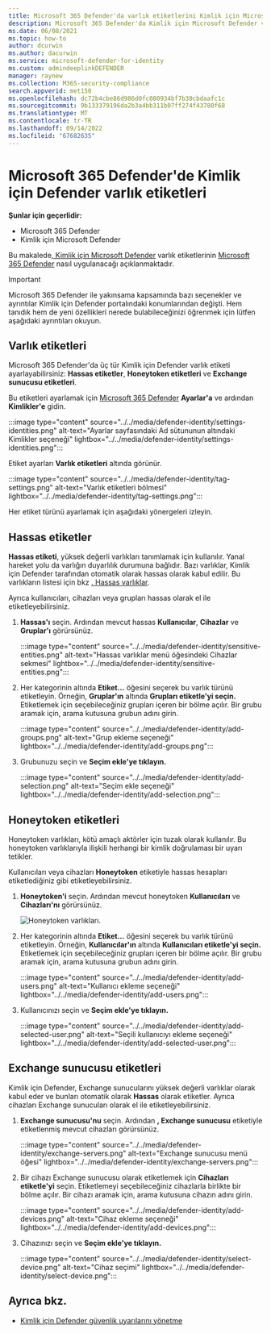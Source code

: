 ```yaml
---
title: Microsoft 365 Defender'da varlık etiketlerini Kimlik için Microsoft Defender
description: Microsoft 365 Defender'da Kimlik için Microsoft Defender varlık etiketlerinin nasıl uygulanacağını öğrenin
ms.date: 06/08/2021
ms.topic: how-to
author: dcurwin
ms.author: dacurwin
ms.service: microsoft-defender-for-identity
ms.custom: admindeeplinkDEFENDER
manager: raynew
ms.collection: M365-security-compliance
search.appverid: met150
ms.openlocfilehash: dc72b4cbe86d986d0fc080934bf7b30cbdaafc1c
ms.sourcegitcommit: 9b133379196da2b3a4bb311b07ff274f43780f68
ms.translationtype: MT
ms.contentlocale: tr-TR
ms.lasthandoff: 09/14/2022
ms.locfileid: "67682635"
---
```

# <a name="defender-for-identity-entity-tags-in-microsoft-365-defender"></a>Microsoft 365 Defender'de Kimlik için Defender varlık etiketleri

**Şunlar için geçerlidir:**

- Microsoft 365 Defender
- Kimlik için Microsoft Defender

Bu makalede[, Kimlik için Microsoft Defender](/defender-for-identity) varlık etiketlerinin [Microsoft 365 Defender](/microsoft-365/security/defender/overview-security-center) nasıl uygulanacağı açıklanmaktadır.

>[!IMPORTANT]
>Microsoft 365 Defender ile yakınsama kapsamında bazı seçenekler ve ayrıntılar Kimlik için Defender portalındaki konumlarından değişti. Hem tanıdık hem de yeni özellikleri nerede bulabileceğinizi öğrenmek için lütfen aşağıdaki ayrıntıları okuyun.

## <a name="entity-tags"></a>Varlık etiketleri

Microsoft 365 Defender'da üç tür Kimlik için Defender varlık etiketi ayarlayabilirsiniz: **Hassas etiketler**, **Honeytoken etiketleri** ve **Exchange sunucusu etiketleri**.

Bu etiketleri ayarlamak için <a href="https://go.microsoft.com/fwlink/p/?linkid=2077139" target="_blank">Microsoft 365 Defender</a> **Ayarlar'a** ve ardından **Kimlikler'e** gidin.

:::image type="content" source="../../media/defender-identity/settings-identities.png" alt-text="Ayarlar sayfasındaki Ad sütununun altındaki Kimlikler seçeneği" lightbox="../../media/defender-identity/settings-identities.png":::

Etiket ayarları **Varlık etiketleri** altında görünür.

:::image type="content" source="../../media/defender-identity/tag-settings.png" alt-text="Varlık etiketleri bölmesi" lightbox="../../media/defender-identity/tag-settings.png":::

Her etiket türünü ayarlamak için aşağıdaki yönergeleri izleyin.

## <a name="sensitive--tags"></a>Hassas etiketler

**Hassas etiketi**, yüksek değerli varlıkları tanımlamak için kullanılır. Yanal hareket yolu da varlığın duyarlılık durumuna bağlıdır. Bazı varlıklar, Kimlik için Defender tarafından otomatik olarak hassas olarak kabul edilir. Bu varlıkların listesi için bkz [. Hassas varlıklar](/defender-for-identity/manage-sensitive-honeytoken-accounts#sensitive-entities).

Ayrıca kullanıcıları, cihazları veya grupları hassas olarak el ile etiketleyebilirsiniz.

1. **Hassas'ı** seçin. Ardından mevcut hassas **Kullanıcılar**, **Cihazlar** ve **Gruplar'ı** görürsünüz.

   :::image type="content" source="../../media/defender-identity/sensitive-entities.png" alt-text="Hassas varlıklar menü öğesindeki Cihazlar sekmesi" lightbox="../../media/defender-identity/sensitive-entities.png":::

1. Her kategorinin altında **Etiket...** öğesini seçerek bu varlık türünü etiketleyin. Örneğin, **Gruplar'ın** altında **Grupları etiketle'yi seçin.** Etiketlemek için seçebileceğiniz grupları içeren bir bölme açılır. Bir grubu aramak için, arama kutusuna grubun adını girin.

   :::image type="content" source="../../media/defender-identity/add-groups.png" alt-text="Grup ekleme seçeneği" lightbox="../../media/defender-identity/add-groups.png":::

1. Grubunuzu seçin ve **Seçim ekle'ye tıklayın.**

   :::image type="content" source="../../media/defender-identity/add-selection.png" alt-text="Seçim ekle seçeneği" lightbox="../../media/defender-identity/add-selection.png":::

## <a name="honeytoken-tags"></a>Honeytoken etiketleri

Honeytoken varlıkları, kötü amaçlı aktörler için tuzak olarak kullanılır. Bu honeytoken varlıklarıyla ilişkili herhangi bir kimlik doğrulaması bir uyarı tetikler.

Kullanıcıları veya cihazları **Honeytoken** etiketiyle hassas hesapları etiketlediğiniz gibi etiketleyebilirsiniz.

1. **Honeytoken'i** seçin. Ardından mevcut honeytoken **Kullanıcıları** ve **Cihazları'nı** görürsünüz.

    ![Honeytoken varlıkları.](../../media/defender-identity/honeytoken-entities.png)

1. Her kategorinin altında **Etiket...** öğesini seçerek bu varlık türünü etiketleyin. Örneğin, **Kullanıcılar'ın** altında **Kullanıcıları etiketle'yi seçin.** Etiketlemek için seçebileceğiniz grupları içeren bir bölme açılır. Bir grubu aramak için, arama kutusuna grubun adını girin.

   :::image type="content" source="../../media/defender-identity/add-users.png" alt-text="Kullanıcı ekleme seçeneği" lightbox="../../media/defender-identity/add-users.png":::

1. Kullanıcınızı seçin ve **Seçim ekle'ye tıklayın.**

   :::image type="content" source="../../media/defender-identity/add-selected-user.png" alt-text="Seçili kullanıcıyı ekleme seçeneği" lightbox="../../media/defender-identity/add-selected-user.png":::

## <a name="exchange-server-tags"></a>Exchange sunucusu etiketleri

Kimlik için Defender, Exchange sunucularını yüksek değerli varlıklar olarak kabul eder ve bunları otomatik olarak **Hassas** olarak etiketler. Ayrıca cihazları Exchange sunucuları olarak el ile etiketleyebilirsiniz.

1. **Exchange sunucusu'nu** seçin. Ardından **, Exchange sunucusu** etiketiyle etiketlenmiş mevcut cihazları görürsünüz.

   :::image type="content" source="../../media/defender-identity/exchange-servers.png" alt-text="Exchange sunucusu menü öğesi" lightbox="../../media/defender-identity/exchange-servers.png":::

1. Bir cihazı Exchange sunucusu olarak etiketlemek için **Cihazları etiketle'yi** seçin.  Etiketlemeyi seçebileceğiniz cihazlarla birlikte bir bölme açılır. Bir cihazı aramak için, arama kutusuna cihazın adını girin.

   :::image type="content" source="../../media/defender-identity/add-devices.png" alt-text="Cihaz ekleme seçeneği" lightbox="../../media/defender-identity/add-devices.png":::

1. Cihazınızı seçin ve **Seçim ekle'ye tıklayın.**

   :::image type="content" source="../../media/defender-identity/select-device.png" alt-text="Cihaz seçimi" lightbox="../../media/defender-identity/select-device.png":::

## <a name="see-also"></a>Ayrıca bkz.

- [Kimlik için Defender güvenlik uyarılarını yönetme](manage-security-alerts.md)
